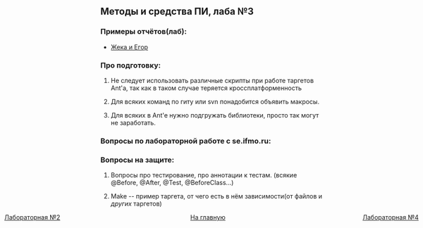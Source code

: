 ## Методы и средства ПИ, лаба №3

### Примеры отчётов(лаб):

+ [Жека и Егор](https://docs.google.com/document/d/110FXQ5ET0ArVKSPTGjOp3HT0_tps8i8ZR2sIBTh6ZO0/edit?usp=sharing)

### Про подготовку:

1) Не следует использовать различные скрипты при работе таргетов Ant'a, так как в таком случае теряется кроссплатформенность

2) Для всяких команд по гиту или svn понадобится объявить макросы.

3) Для всяких <trycatch> в Ant'e нужно подгружать библиотеки, просто так могут не заработать.

### Вопросы по лабораторной работе с se.ifmo.ru:



### Вопросы на защите:

1) Вопросы про тестирование, про аннотации к тестам. (всякие @Before, @After, @Test, @BeforeClass...)

2) Make -- пример таргета, от чего есть в нём зависимости(от файлов и *других* таргетов)












[//]: # (к оглавлению и на прочие лабы)
<div style="position: absolute; left: 10px">
    <a style="text-align: right" href="lab-2.html"> Лабораторная №2</a>
</div>
<div style="position: absolute; left: 45%">
    <a href="../secondcourse.html">На главную</a>
</div>
<div style="position: absolute; right: 10px">
    <a style="text-align: right" href="lab-4.html">Лабораторная №4</a>
</div>